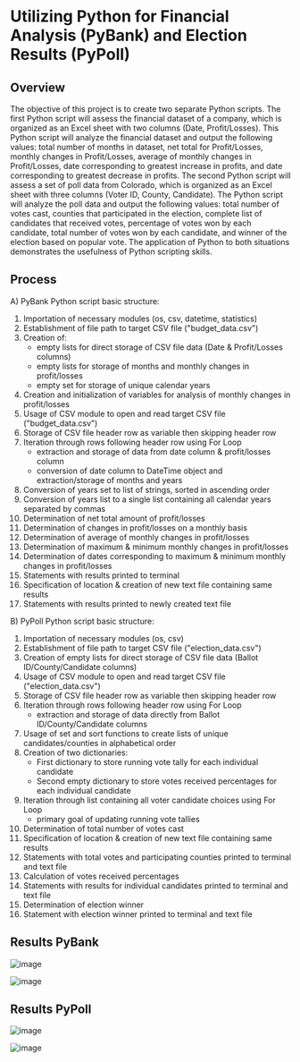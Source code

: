 # Utilizing Python for Financial Analysis (PyBank) and Election Results (PyPoll)


## Overview ##

The objective of this project is to create two separate Python scripts. The first Python script will assess the financial dataset of a company, which is organized as an Excel sheet with two columns (Date, Profit/Losses). This Python script will analyze the financial dataset and output the following values: total number of months in dataset, net total for Profit/Losses, monthly changes in Profit/Losses, average of monthly changes in Profit/Losses, date corresponding to greatest increase in profits, and date corresponding to greatest decrease in profits. The second Python script will assess a set of poll data from Colorado, which is organized as an Excel sheet with three columns (Voter ID, County, Candidate). The Python script will analyze the poll data and output the following values: total number of votes cast, counties that participated in the election, complete list of candidates that received votes, percentage of votes won by each candidate, total number of votes won by each candidate, and winner of the election based on popular vote. The application of Python to both situations demonstrates the usefulness of Python scripting skills.


## Process ##

A) PyBank Python script basic structure:
  1. Importation of necessary modules (os, csv, datetime, statistics)
  2. Establishment of file path to target CSV file ("budget_data.csv")
  3. Creation of:
      * empty lists for direct storage of CSV file data (Date & Profit/Losses columns)
      * empty lists for storage of months and monthly changes in profit/losses
      * empty set for storage of unique calendar years
  4. Creation and initialization of variables for analysis of monthly changes in profit/losses
  5. Usage of CSV module to open and read target CSV file ("budget_data.csv")
  6. Storage of CSV file header row as variable then skipping header row
  7. Iteration through rows following header row using For Loop
      * extraction and storage of data from date column & profit/losses column
      * conversion of date column to DateTime object and extraction/storage of months and years
  8. Conversion of years set to list of strings, sorted in ascending order
  9. Conversion of years list to a single list containing all calendar years separated by commas
  10. Determination of net total amount of profit/losses
  11. Determination of changes in profit/losses on a monthly basis
  12. Determination of average of monthly changes in profit/losses
  13. Determination of maximum & minimum monthly changes in profit/losses
  14. Determination of dates corresponding to maximum & minimum monthly changes in profit/losses
  15. Statements with results printed to terminal
  16. Specification of location & creation of new text file containing same results
  17. Statements with results printed to newly created text file


B) PyPoll Python script basic structure:
  1. Importation of necessary modules (os, csv)
  2. Establishment of file path to target CSV file ("election_data.csv")
  3. Creation of empty lists for direct storage of CSV file data (Ballot ID/County/Candidate columns)
  4. Usage of CSV module to open and read target CSV file ("election_data.csv")
  5. Storage of CSV file header row as variable then skipping header row
  6. Iteration through rows following header row using For Loop
      * extraction and storage of data directly from Ballot ID/County/Candidate columns
  7. Usage of set and sort functions to create lists of unique candidates/counties in alphabetical order
  8. Creation of two dictionaries:
      * First dictionary to store running vote tally for each individual candidate
      * Second empty dictionary to store votes received percentages for each individual candidate 
  9. Iteration through list containing all voter candidate choices using For Loop
      * primary goal of updating running vote tallies
  10. Determination of total number of votes cast
  11. Specification of location & creation of new text file containing same results
  12. Statements with total votes and participating counties printed to terminal and text file
  13. Calculation of votes received percentages
  14. Statements with results for individual candidates printed to terminal and text file
  15. Determination of election winner
  16. Statement with election winner printed to terminal and text file


## Results PyBank ##

![image](https://github.com/10H-K/Python_Financial_Election/assets/152930492/2ba090f3-9742-47e9-b5f0-bc1d81c44bcf)

![image](https://github.com/10H-K/Python_Financial_Election/assets/152930492/fac5e6de-8259-4bca-b848-26d6d1adff9b)


## Results PyPoll ##

![image](https://github.com/10H-K/Python_Financial_Election/assets/152930492/5bf4f072-e590-424b-b8ee-a32c8666278f)

![image](https://github.com/10H-K/Python_Financial_Election/assets/152930492/70a1e93c-8bdf-46cc-b779-ef315ae2ff3d)
